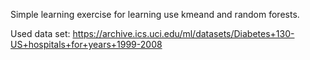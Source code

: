 Simple learning exercise for learning use kmeand and random forests.

Used data set: https://archive.ics.uci.edu/ml/datasets/Diabetes+130-US+hospitals+for+years+1999-2008
